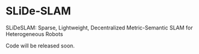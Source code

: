 # SLiDe-SLAM
SLiDeSLAM: Sparse, Lightweight, Decentralized Metric-Semantic SLAM for Heterogeneous Robots

Code will be released soon.
